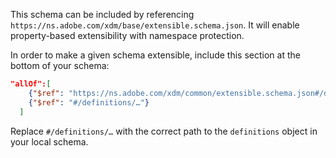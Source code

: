 This schema can be included by referencing `https://ns.adobe.com/xdm/base/extensible.schema.json`. It will enable property-based extensibility with namespace protection.

In order to make a given schema extensible, include this section at the bottom of your schema:

```json
"allOf":[
    {"$ref": "https://ns.adobe.com/xdm/common/extensible.schema.json#/definitions/@context"},
    {"$ref": "#/definitions/…"}
  ]
```

Replace `#/definitions/…` with the correct path to the `definitions` object in your local schema.
